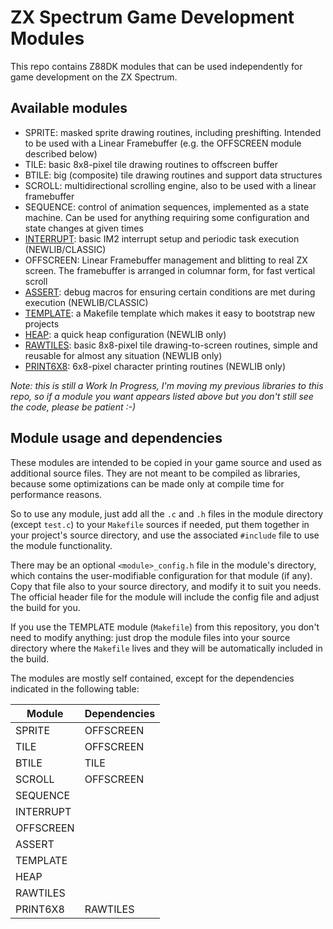 # ZX Spectrum Game Development Modules

This repo contains Z88DK modules that can be used independently for game development on the ZX Spectrum.

## Available modules

- SPRITE: masked sprite drawing routines, including preshifting. Intended to be used with a Linear Framebuffer (e.g. the OFFSCREEN module described below)
- TILE: basic 8x8-pixel tile drawing routines to offscreen buffer
- BTILE: big (composite) tile drawing routines and support data structures
- SCROLL: multidirectional scrolling engine, also to be used with a linear framebuffer
- SEQUENCE: control of animation sequences, implemented as a state machine. Can be used for anything requiring some configuration and state changes at given times
- [INTERRUPT](src/interrupt): basic IM2 interrupt setup and periodic task execution (NEWLIB/CLASSIC)
- OFFSCREEN: Linear Framebuffer management and blitting to real ZX screen. The framebuffer is arranged in columnar form, for fast vertical scroll
- [ASSERT](src/assert/): debug macros for ensuring certain conditions are met during execution (NEWLIB/CLASSIC)
- [TEMPLATE](src/template/): a Makefile template which makes it easy to bootstrap new projects
- [HEAP](src/heap/): a quick heap configuration (NEWLIB only)
- [RAWTILES](src/rawtiles): basic 8x8-pixel tile drawing-to-screen routines, simple and reusable for almost any situation (NEWLIB only)
- [PRINT6X8](src/print6x8): 6x8-pixel character printing routines (NEWLIB only)

_Note: this is still a Work In Progress, I'm moving my previous libraries to this repo, so if a module you want appears listed above but you don't still see the code, please be patient :-)_

## Module usage and dependencies

These modules are intended to be copied in your game source and used as additional source files. They are not meant to be compiled as libraries, because some optimizations can be made only at compile time for performance reasons.

So to use any module, just add all the `.c` and `.h` files in the module directory (except `test.c`) to your `Makefile` sources if needed, put them together in your project's source directory, and use the associated `#include` file to use the module functionality.

There may be an optional `<module>_config.h` file in the module's directory, which contains the user-modifiable configuration for that module (if any). Copy that file also to your source directory, and modify it to suit you needs. The official header file for the module will include the config file and adjust the build for you.

If you use the TEMPLATE module (`Makefile`) from this repository, you don't need to modify anything: just drop the module files into your source directory where the `Makefile` lives and they will be automatically included in the build.

The modules are mostly self contained, except for the dependencies indicated in the following table:

| Module    | Dependencies |
|-----------|--------------|
| SPRITE    | OFFSCREEN    |
| TILE      | OFFSCREEN    |
| BTILE     | TILE         |
| SCROLL    | OFFSCREEN    |
| SEQUENCE  |              |
| INTERRUPT |              |
| OFFSCREEN |              |
| ASSERT    |              |
| TEMPLATE  |              |
| HEAP      |              |
| RAWTILES  |              |
| PRINT6X8  | RAWTILES     |
